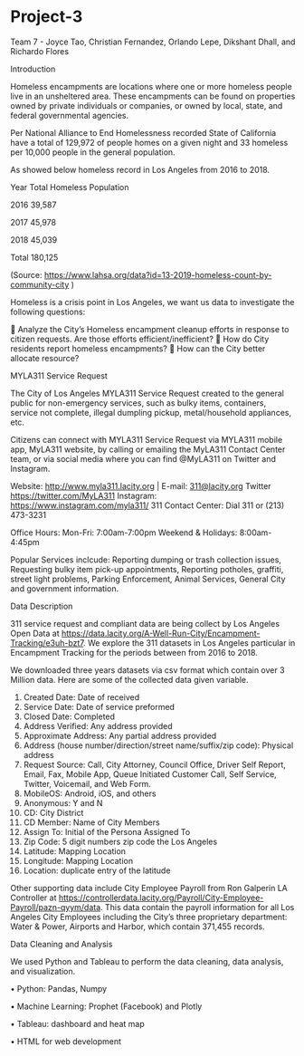 # Project-3

Team 7 - Joyce Tao, Christian Fernandez, Orlando Lepe, Dikshant Dhall, and Richardo Flores 

Introduction 

Homeless encampments are locations where one or more homeless people live in an unsheltered area. These encampments can be found on properties owned by private individuals or companies, or owned by local, state, and federal governmental agencies. 

Per National Alliance to End Homelessness recorded State of California have a total of 129,972 of people homes on a given night and 33 homeless per 10,000 people in the general population. 

As showed below homeless record in Los Angeles from 2016 to 2018. 

Year 	Total Homeless Population 

2016	39,587

2017	45,978

2018	45,039

Total 	180,125

(Source: https://www.lahsa.org/data?id=13-2019-homeless-count-by-community-city )

Homeless is a crisis point in Los Angeles, we want us data to investigate the following questions:

	Analyze the City’s Homeless encampment cleanup efforts in response to citizen requests. Are those efforts efficient/inefficient? 
	How do City residents report homeless encampments? 
	How can the City better allocate resource? 

MYLA311 Service Request

The City of Los Angeles MYLA311 Service Request created to the general public for non-emergency services, such as bulky items, containers, service not complete, illegal dumpling pickup, metal/household appliances, etc.  

Citizens can connect with MYLA311 Service Request via MYLA311 mobile app, MyLA311 website, by calling or emailing the MyLA311 Contact Center team, or via social media where you can find @MyLA311 on Twitter and Instagram.

Website: http://www.myla311.lacity.org  | E-mail: 311@lacity.org
Twitter	https://twitter.com/MyLA311
Instagram: https://www.instagram.com/myla311/
311 Contact Center:	Dial 311 or (213) 473-3231

Office Hours:	Mon-Fri: 7:00am-7:00pm
Weekend & Holidays: 8:00am-4:45pm

Popular Services inclcude: Reporting dumping or trash collection issues, Requesting bulky item pick-up appointments, Reporting potholes, graffiti, street light problems, Parking Enforcement, Animal Services, General City and government information.

Data Description

311 service request and compliant data are being collect by Los Angeles Open Data at https://data.lacity.org/A-Well-Run-City/Encampment-Tracking/e3uh-bzt7. We explore the 311 datasets in Los Angeles particular in Encampment Tracking for the periods between from 2016 to 2018. 

We downloaded three years datasets via csv format which contain over 3 Million data. Here are some of the collected data given variable. 

1.	Created Date: Date of received 
2.	Service Date: Date of service preformed 
3.	Closed Date: Completed
4.	Address Verified: Any address provided 
5.	Approximate Address: Any partial address provided 
6.	Address (house number/direction/street name/suffix/zip code): Physical address 
7.	Request Source: Call, City Attorney, Council Office, Driver Self Report, Email, Fax, Mobile App, Queue Initiated Customer Call, Self Service, Twitter, Voicemail, and Web Form.
8.	MobileOS: Android, iOS, and others
9.	Anonymous: Y and N
10.	CD: City District 
11.	CD Member: Name of City Members 
12.	Assign To: Initial of the Persona Assigned To
13.	Zip Code: 5 digit numbers zip code the Los Angeles 
14.	Latitude: Mapping Location
15.	Longitude: Mapping Location 
16.	Location: duplicate entry of the latitude

Other supporting data include City Employee Payroll from Ron Galperin LA Controller at https://controllerdata.lacity.org/Payroll/City-Employee-Payroll/pazn-qyym/data.  This data contain the payroll information for all Los Angeles City Employees including the City’s three proprietary department: Water & Power, Airports and Harbor, which contain 371,455 records. 

Data Cleaning and Analysis 

We used Python and Tableau to perform the data cleaning, data analysis, and visualization. 

•	Python: Pandas, Numpy

• Machine Learning: Prophet (Facebook) and Plotly

•	Tableau: dashboard and heat map 

•	HTML for web development 
